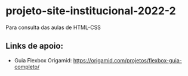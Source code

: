 # projeto-site-institucional-2022-2
Para consulta das aulas de HTML-CSS

## Links de apoio:
- Guia Flexbox Origamid: https://origamid.com/projetos/flexbox-guia-completo/
